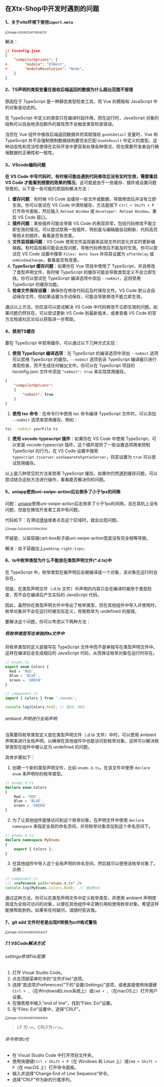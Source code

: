 ## 在Xtx-Shop中开发时遇到的问题

#### 1、关于vite环境下使用`import.meta`

<img src="遇到的问题.assets/image-20240224171634270.png" alt="image-20240224171634270" style="zoom:67%;" />

解决：

```json
// tsconfig.json
{
    "compilerOptions": {
+        "module": "ESNext",
+        "moduleResolution": "Node",
    }
}
```



#### 2、TS声明的类型变量在接收后端返回的数据为什么超出范围不报错

原因在于 TypeScript 是一种静态类型检查工具，而 Vue 的模板和 JavaScript 中的对象是动态的。

在 TypeScript 中定义的类型只在编译时起作用，而在运行时，JavaScript 对象的结构可以自由地添加额外的属性而不会触发类型检查错误。

当您在 Vue 组件中接收后端返回数据并将其赋值给 `goodsDetail` 变量时，Vue 和 TypeScript 并不会强制限制数据结构要完全匹配 `GoodsResult` 中定义的类型。这种动态性和灵活性使得在实际开发中更容易处理各种情况，但也需要开发者自行确保数据的正确性和一致性。



#### 3、VScode编码问题

**在 VS Code 中写代码时，有时候可能会遇到代码修改后没有实时生效，需要重启 VS Code 才能看到想要的效果的情况**。这可能是由于一些缓存、插件或设置问题导致的。以下是一些可能的原因和解决方法：

1. **缓存问题**：有时候 VS Code 会缓存一些文件或数据，导致修改后并没有立即生效。你可以尝试在 VS Code 中清除缓存，方法是按下 `Ctrl + Shift + P` 打开命令面板，然后输入 `Reload Window` 或 `Developer: Reload Window`，重启 VS Code 窗口。
2. **插件问题**：某些插件可能会导致 VS Code 的表现异常，包括代码修改不能立即生效的情况。可以尝试禁用一些插件，特别是与编辑器自动刷新、代码高亮等相关的插件，看看是否有改善。
3. **文件监视器问题**：VS Code 使用文件监视器来监视文件的变化并实时更新编辑器。有时监视器可能会出现问题，导致代码修改后不能及时生效。你可以尝试在 VS Code 设置中搜索 `Files: Auto Save` 并将其设置为 `afterDelay` 或 `onWindowChange`，看看是否有改善。
4. **TypeScript 缓存问题**：如果你在 Vue 项目中使用了 TypeScript，并且修改了类型声明文件，有时候 TypeScript 的缓存可能会导致类型定义不会立即生效。你可以尝试在 TypeScript 编译选项中添加 `--noEmit`，这将禁用 TypeScript 的缓存功能。
5. **检查文件保存设置**：确保你在修改代码后及时保存文件。VS Code 默认会自动保存文件，但如果设置为手动保存，可能会导致修改不能立即生效。

通过以上方法，你应该可以尝试解决 VS Code 中代码修改不立即生效的问题。如果问题仍然存在，可以尝试更新 VS Code 到最新版本，或者查看 VS Code 的官方文档或社区论坛以获取进一步帮助。



#### 4、禁用TS缓存

要在 TypeScript 中禁用缓存，可以通过以下几种方式实现：

1. **使用 TypeScript 编译选项**：在 TypeScript 的编译选项中添加 `--noEmit` 选项可以禁用 TypeScript 的缓存。`--noEmit` 选项告诉 TypeScript 编译器只进行类型检查，而不生成任何输出文件。你可以在 TypeScript 项目的 tsconfig.json 文件中添加 `"noEmit": true` 来实现禁用缓存。

```json
{  
    "compilerOptions":
    { 
        "noEmit": true  
    } 
} 
```

1. **使用 tsc 命令**：在命令行中使用 tsc 命令编译 TypeScript 文件时，可以添加 `--noEmit` 选项来禁用缓存。例如：

```bash
tsc --noEmit yourFile.ts 
```

2. **使用 vscode-typescript 插件**：如果你在 VS Code 中使用 TypeScript，可以安装 vscode-typescript 插件，这个插件提供了一些设置选项用来控制 TypeScript 的行为。在 VS Code 设置中搜索 `typescript.tsserver.useSeparateSyntaxServer`，将其设置为 `true` 可以尝试禁用缓存。

以上是几种常见的方法来禁用 TypeScript 缓存。如果你仍然遇到缓存问题，可以尝试结合这些方法进行操作，看看能否解决你的问题。





#### 5、uniapp使用uni-swipe-action后右侧多了小于1px的间隙

问题：[uniapp](https://so.csdn.net/so/search?q=uniapp&spm=1001.2101.3001.7020)使用uni-swipe-action后右侧多了小于1px的间隙。且在真机上没有问题，但是在微信开发者工具中有问题。

代码如下：在滑动[滑块](https://so.csdn.net/so/search?q=滑块&spm=1001.2101.3001.7020)或者点击这个区域时，就会出现问题。

<img src="遇到的问题.assets/image-20240302215947930.png" alt="image-20240302215947930" style="zoom:67%;" />

怀疑是，父级容器cart-box和子级uni-swipe-action宽度没有完全相等导致。

解决：给子容器加上`padding-right:1rpx;`





#### 6、ts中枚举类型为什么不能放在类型声明文件(*.d.ts)中

在 TypeScript 中，枚举类型在被声明后会被编译成一个对象，该对象在运行时会存在。

但是，在类型声明文件（.d.ts 文件）中声明的内容只会在编译时被用于类型检查，而不会在编译后产生实际的 JavaScript 代码。

因此，虽然你在类型声明文件中导出了枚举类型，但在其他组件中导入并使用时，枚举对象并不会在运行时被实际定义，导致枚举为 undefined 的报错。

要解决这个问题，你可以考虑以下两种方法：

##### 将枚举类型写在单独的ts文件中

将枚举类型的定义直接写在 TypeScript 文件中而不是单独写在类型声明文件中。这样在编译后会生成相应的 JavaScript 代码，从而保证枚举对象在运行时存在。

```ts
// enums.ts
export enum Colors {
  Red = 'RED',
  Blue = 'BLUE',
  Green = 'GREEN'
}

// component.ts
import { Colors } from './enums';

console.log(Colors.Red); // 输出: RED
```



######  ambient 声明进行全局声明

当需要将枚举类型定义放在类型声明文件（.d.ts 文件）中时，可以使用 ambient 声明来进行全局声明，以确保在其他组件中也能访问到枚举对象。这样可以解决枚举类型在组件中被认定为 undefined 的问题。

具体步骤如下：

1. 创建一个新的类型声明文件，比如 `enums.d.ts`。在该文件中使用 `declare enum` 来声明你的枚举类型。

```ts
// enums.d.ts 
declare enum Colors 
{  
    Red = 'RED',
    Blue = 'BLUE',  
    Green = 'GREEN' 
} 
```

2. 为了让其他组件能够访问到这个枚举对象，在声明文件中使用 `declare namespace` 来指定全局的命名空间，并将枚举对象添加到这个命名空间下。

```ts
// enums.d.ts 
declare namespace MyEnums 
{  
    export { Colors }; 
} 
```

3. 在其他组件中导入这个全局声明的命名空间，然后就可以使用该枚举对象了。示例：

```ts
// component.ts 
/// <reference path="enums.d.ts" />
console.log(MyEnums.Colors.Red);  // 输出Red
```

通过这种方法，你可以在类型声明文件中定义枚举类型，并使用 ambient 声明使其成为全局可访问的对象，以便在其他组件中正确引用和使用枚举对象。希望这样能够帮助到你。如果有任何疑问，请随时告诉我。





#### 7、git add 文件时老是出现lf转换为crlf格式警告

<img src="遇到的问题.assets/image-20240306012624227.png" alt="image-20240306012624227" style="zoom:67%;" />

##### 7.1 VSCode解决方式

###### settings修改File配置

1. 打开 Visual Studio Code。
2. 点击顶部菜单栏中的“文件(File)”选项。
3. 选择“首选项(Preferences)”下的“设置(Settings)”选项，或者直接使用快捷键`Ctrl + ,`（在Windows和Linux系统上）或`Cmd + ,`（在macOS上）打开用户设置。
4. 在搜索框中输入“end of line”，找到“Files: Eol”设置。
5. 在“Files: Eol”设置中，选择“CRLF”。

<img src="遇到的问题.assets/image-20240306012949454.png" alt="image-20240306012949454" style="zoom:67%;" />

> LF 为 `\n`，CRLF为`\r\n`。

###### 命令修改crlf

- 在 Visual Studio Code 中打开项目文件夹。
- 使用快捷键`Ctrl + Shift + P`（在 Windows 和 Linux 上）或`Cmd + Shift + P`（在 macOS 上）打开命令面板。
- 输入并选择“Change End of Line Sequence”命令。
- 选择“CRLF”作为新的行尾序列。











